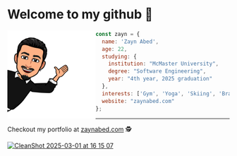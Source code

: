 <!-- intro -->
<h1>
  Welcome to my github 👋
</h1>

<img align="left" src="/sticker.png" width="200" height="200" /> 

```javascript
const zayn = {
  name: 'Zayn Abed',
  age: 22,
  studying: {
    institution: "McMaster University",
    degree: "Software Engineering",
    year: "4th year, 2025 graduation"
  },
  interests: ['Gym', 'Yoga', 'Skiing', 'Brazilian jiu-jitsu'],
  website: "zaynabed.com"
};
```

---

Checkout my portfolio at [zaynabed.com](https://www.zaynabed.com/) 🕵

[![CleanShot 2025-03-01 at 16 15 07](https://github.com/user-attachments/assets/ccda45f0-6dec-43af-9cfa-2ea36c400cc3)](https://www.zaynabed.com/)
